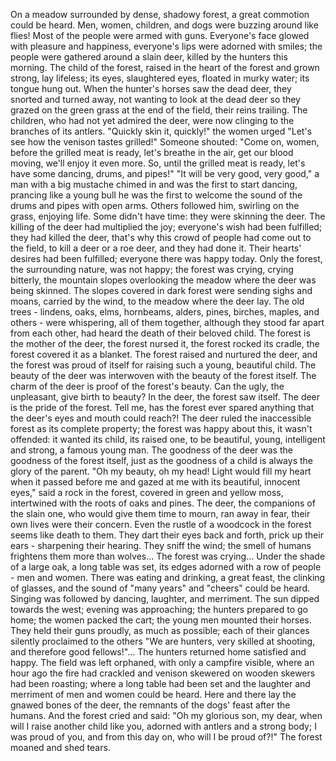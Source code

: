 On a meadow surrounded by dense, shadowy forest, a great commotion could be heard. 
Men, women, children, and dogs were buzzing around like flies! 
Most of the people were armed with guns. 
Everyone's face glowed with pleasure and happiness, everyone's lips were adorned with smiles; the people were gathered around a slain deer, killed by the hunters this morning. 
The child of the forest, raised in the heart of the forest and grown strong, lay lifeless; its eyes, slaughtered eyes, floated in murky water; its tongue hung out.
When the hunter's horses saw the dead deer, they snorted and turned away, not wanting to look at the dead deer
so they grazed on the green grass at the end of the field, their reins trailing. 
The children, who had not yet admired the deer, were now clinging to the branches of its antlers.
"Quickly skin it, quickly!" the women urged
"Let's see how the venison tastes grilled!"
Someone shouted: "Come on, women, before the grilled meat is ready, let's breathe in the air, get our blood moving, we'll enjoy it even more. 
So, until the grilled meat is ready, let's have some dancing, drums, and pipes!"
"It will be very good, very good," a man with a big mustache chimed in and was the first to start dancing, prancing like a young bull
he was the first to welcome the sound of the drums and pipes with open arms. 
Others followed him, swirling on the grass, enjoying life. 
Some didn't have time: they were skinning the deer. 
The killing of the deer had multiplied the joy; everyone's wish had been fulfilled; they had killed the deer, that's why this crowd of people had come out to the field, to kill a deer or a roe deer, and they had done it. 
Their hearts' desires had been fulfilled; everyone there was happy today. 
Only the forest, the surrounding nature, was not happy; the forest was crying, crying bitterly, the mountain slopes overlooking the meadow where the deer was being skinned. 
The slopes covered in dark forest were sending sighs and moans, carried by the wind, to the meadow where the deer lay.
The old trees - lindens, oaks, elms, hornbeams, alders, pines, birches, maples, and others - were whispering, all of them together, although they stood far apart from each other, had heard the death of their beloved child. 
The forest is the mother of the deer, the forest nursed it, the forest rocked its cradle, the forest covered it as a blanket. 
The forest raised and nurtured the deer, and the forest was proud of itself for raising such a young, beautiful child.
The beauty of the deer was interwoven with the beauty of the forest itself. 
The charm of the deer is proof of the forest's beauty. 
Can the ugly, the unpleasant, give birth to beauty? 
In the deer, the forest saw itself. 
The deer is the pride of the forest. 
Tell me, has the forest ever spared anything that the deer's eyes and mouth could reach?! 
The deer ruled the inaccessible forest as its complete property; the forest was happy about this, it wasn't offended: it wanted its child, its raised one, to be beautiful, young, intelligent and strong, a famous young man.
The goodness of the deer was the goodness of the forest itself, just as the goodness of a child is always the glory of the parent.
"Oh my beauty, 
oh my head! 
Light would fill my heart when it passed before me and gazed at me with its beautiful, innocent eyes," said a rock in the forest, covered in green and yellow moss, intertwined with the roots of oaks and pines.
The deer, the companions of the slain one, who would give them time to mourn, 
ran away in fear, their own lives were their concern. 
Even the rustle of a woodcock in the forest seems like death to them. 
They dart their eyes back and forth, prick up their ears - sharpening their hearing. 
They sniff the wind; the smell of humans frightens them more than wolves...
The forest was crying...
Under the shade of a large oak, a long table was set, its edges adorned with a row of people - men and women. 
There was eating and drinking, a great feast, the clinking of glasses, and the sound of "many years" and "cheers" could be heard. 
Singing was followed by dancing, laughter, and merriment.
The sun dipped towards the west; evening was approaching; the hunters prepared to go home; the women packed the cart; the young men mounted their horses. 
They held their guns proudly, as much as possible; each of their glances silently proclaimed to the others
"We are hunters, very skilled at shooting, and therefore good fellows!"...
The hunters returned home satisfied and happy. 
The field was left orphaned, with only a campfire visible, where an hour ago the fire had crackled and venison skewered on wooden skewers had been roasting; where a long table had been set and the laughter and merriment of men and women could be heard. 
Here and there lay the gnawed bones of the deer, the remnants of the dogs' feast after the humans.
And the forest cried and said: "Oh my glorious son, my dear, when will I raise another child like you, adorned with antlers and a strong body; I was proud of you, and from this day on, who will I be proud of?!"
The forest moaned and shed tears.